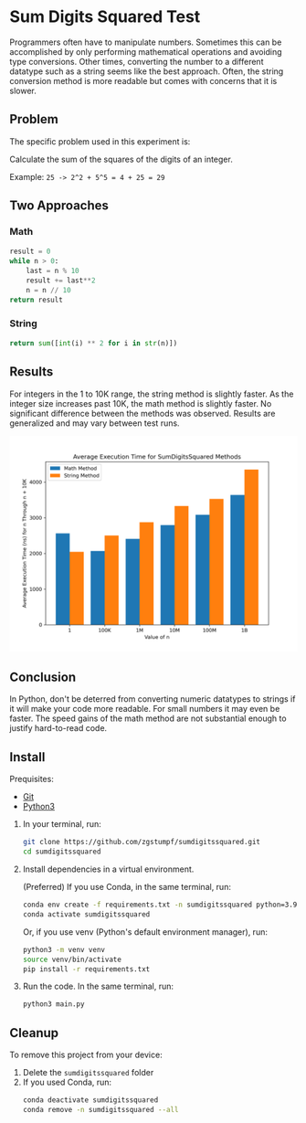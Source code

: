 # Sum Digits Squared Test

Programmers often have to manipulate numbers. Sometimes this can be accomplished by only performing mathematical operations and avoiding type conversions. Other times, converting the number to a different datatype such as a string seems like the best approach. Often, the string conversion method is more readable but comes with concerns that it is slower.

## Problem
The specific problem used in this experiment is:

Calculate the sum of the squares of the digits of an integer.

Example: `25 -> 2^2 + 5^5 = 4 + 25 = 29`

## Two Approaches

### Math
```py
result = 0
while n > 0:
    last = n % 10
    result += last**2
    n = n // 10
return result
```

### String
```py
return sum([int(i) ** 2 for i in str(n)])
```

## Results
For integers in the 1 to 10K range, the string method is slightly faster. As the integer size increases past 10K, the math method is slightly faster. No significant difference between the methods was observed. Results are generalized and may vary between test runs.

![Results Graph](./SumDigitsSquaredGraph.png)

## Conclusion
In Python, don't be deterred from converting numeric datatypes to strings if it will make your code more readable. For small numbers it may even be faster. The speed gains of the math method are not substantial enough to justify hard-to-read code.

## Install
Prequisites:
- [Git](https://git-scm.com/downloads)
- [Python3](https://www.python.org/downloads/)

1. In your terminal, run:
    ```bash
    git clone https://github.com/zgstumpf/sumdigitssquared.git
    cd sumdigitssquared
    ```
1. Install dependencies in a virtual environment.

    (Preferred) If you use Conda, in the same terminal, run:
    ```bash
    conda env create -f requirements.txt -n sumdigitssquared python=3.9.18
    conda activate sumdigitssquared
    ```

    Or, if you use venv (Python's default environment manager), run:
    ```bash
    python3 -m venv venv
    source venv/bin/activate
    pip install -r requirements.txt
    ```

1. Run the code. In the same terminal, run:
    ```bash
    python3 main.py
    ```

## Cleanup
To remove this project from your device:

1. Delete the `sumdigitssquared` folder
2. If you used Conda, run:
    ```bash
    conda deactivate sumdigitssquared
    conda remove -n sumdigitssquared --all
    ```